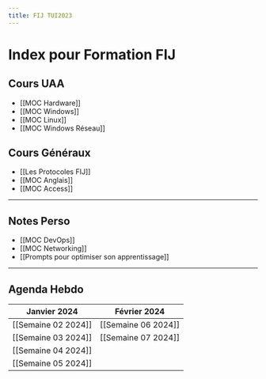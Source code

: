 ```yaml
---
title: FIJ TUI2023
---
```

# Index pour Formation FIJ
## Cours UAA
- [[MOC Hardware]]
- [[MOC Windows]]
- [[MOC Linux]]
- [[MOC Windows Réseau]]
## Cours Généraux
- [[Les Protocoles FIJ]]
- [[MOC Anglais]]
- [[MOC Access]] 

---
## Notes Perso

- [[MOC DevOps]]
- [[MOC Networking]]
- [[Prompts pour optimiser son apprentissage]]

---
## Agenda Hebdo

| **Janvier 2024** | **Février 2024** |
| ---- | ---- |
| [[Semaine 02 2024]] | [[Semaine 06 2024]] |
| [[Semaine 03 2024]] | [[Semaine 07 2024]] |
| [[Semaine 04 2024]] |  |
| [[Semaine 05 2024]] |  |
